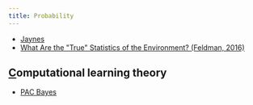 ```yaml
---
title: Probability
---
```


- [Jaynes](https://www.amazon.com/Probability-Theory-Science-T-Jaynes)
- [What Are the "True" Statistics of the Environment? (Feldman, 2016)](https://onlinelibrary.wiley.com/doi/epdf/10.1111/cogs.12444)
  
## [C](clt)omputational learning theory
- [PAC Bayes](https://arxiv.org/abs/1307.2118)

